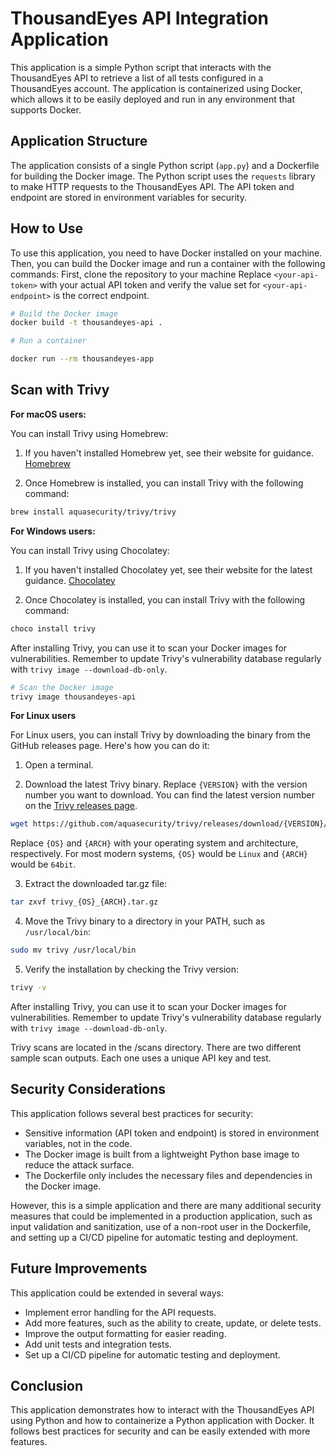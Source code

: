 # ThousandEyes API Integration Application

This application is a simple Python script that interacts with the ThousandEyes API to retrieve a list of all tests configured in a ThousandEyes account. The application is containerized using Docker, which allows it to be easily deployed and run in any environment that supports Docker.

## Application Structure

The application consists of a single Python script (`app.py`) and a Dockerfile for building the Docker image. The Python script uses the `requests` library to make HTTP requests to the ThousandEyes API. The API token and endpoint are stored in environment variables for security.

## How to Use

To use this application, you need to have Docker installed on your machine. Then, you can build the Docker image and run a container with the following commands:
First, clone the repository to your machine
Replace `<your-api-token>` with your actual API token and verify the value set for `<your-api-endpoint>` is the correct endpoint.

```bash
# Build the Docker image
docker build -t thousandeyes-api .

# Run a container

docker run --rm thousandeyes-app  
```

## Scan with Trivy

**For macOS users:**

You can install Trivy using Homebrew:

1. If you haven't installed Homebrew yet, see their website for guidance. [Homebrew](https://brew.sh/)

2. Once Homebrew is installed, you can install Trivy with the following command:

```bash
brew install aquasecurity/trivy/trivy
```

**For Windows users:**

You can install Trivy using Chocolatey:

1. If you haven't installed Chocolatey yet, see their website for the latest guidance. [Chocolatey](https://chocolatey.org/install)

2. Once Chocolatey is installed, you can install Trivy with the following command:

```powershell
choco install trivy
```

After installing Trivy, you can use it to scan your Docker images for vulnerabilities. Remember to update Trivy's vulnerability database regularly with `trivy image --download-db-only`.

```bash
# Scan the Docker image
trivy image thousandeyes-api 
```
**For Linux users**

For Linux users, you can install Trivy by downloading the binary from the GitHub releases page. Here's how you can do it:

1. Open a terminal.

2. Download the latest Trivy binary. Replace `{VERSION}` with the version number you want to download. You can find the latest version number on the [Trivy releases page](https://github.com/aquasecurity/trivy/releases).

```bash
wget https://github.com/aquasecurity/trivy/releases/download/{VERSION}/trivy_{OS}_{ARCH}.tar.gz
```

Replace `{OS}` and `{ARCH}` with your operating system and architecture, respectively. For most modern systems, `{OS}` would be `Linux` and `{ARCH}` would be `64bit`.

3. Extract the downloaded tar.gz file:

```bash
tar zxvf trivy_{OS}_{ARCH}.tar.gz
```

4. Move the Trivy binary to a directory in your PATH, such as `/usr/local/bin`:

```bash
sudo mv trivy /usr/local/bin
```

5. Verify the installation by checking the Trivy version:

```bash
trivy -v
```

After installing Trivy, you can use it to scan your Docker images for vulnerabilities. Remember to update Trivy's vulnerability database regularly with `trivy image --download-db-only`.

Trivy scans are located in the /scans directory.  There are two different sample scan outputs.  Each one uses a unique API key and test.

## Security Considerations

This application follows several best practices for security:

- Sensitive information (API token and endpoint) is stored in environment variables, not in the code.
- The Docker image is built from a lightweight Python base image to reduce the attack surface.
- The Dockerfile only includes the necessary files and dependencies in the Docker image.

However, this is a simple application and there are many additional security measures that could be implemented in a production application, such as input validation and sanitization, use of a non-root user in the Dockerfile, and setting up a CI/CD pipeline for automatic testing and deployment.

## Future Improvements

This application could be extended in several ways:

- Implement error handling for the API requests.
- Add more features, such as the ability to create, update, or delete tests.
- Improve the output formatting for easier reading.
- Add unit tests and integration tests.
- Set up a CI/CD pipeline for automatic testing and deployment.

## Conclusion

This application demonstrates how to interact with the ThousandEyes API using Python and how to containerize a Python application with Docker. It follows best practices for security and can be easily extended with more features.
